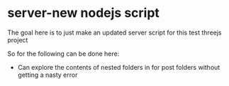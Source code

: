 # server-new nodejs script

The goal here is to just make an updated server script for this test threejs project

So for the following can be done here:

* Can explore the contents of nested folders in for post folders without getting a nasty error